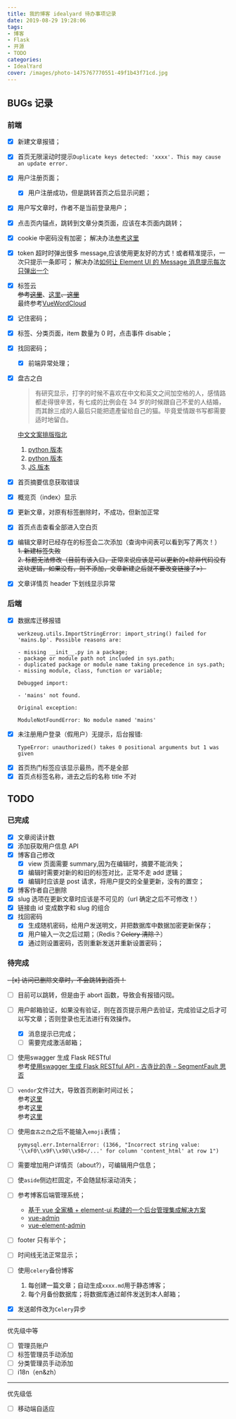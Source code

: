 ```yaml
---
title: 我的博客 idealyard 待办事项记录
date: 2019-08-29 19:28:06
tags:
- 博客
- Flask
- 开源
- TODO
categories: 
- IdealYard
cover: /images/photo-1475767770551-49f1b43f71cd.jpg
---
```


## BUGs 记录

### 前端

- [x] 新建文章报错；
- [x] 首页无限滚动时提示`Duplicate keys detected: 'xxxx'. This may cause an update error.`
- [x] 用户注册页面；
    - [x] 用户注册成功，但是跳转首页之后显示问题；
- [x] 用户写文章时，作者不是当前登录用户；
- [x] 点击页内锚点，跳转到文章分类页面，应该在本页面内跳转；
- [x] cookie 中密码没有加密；
    解决办法[参考这里](https://www.cnblogs.com/xiaolucky/p/11165179.html)
- [x] token 超时时弹出很多 message,应该使用更友好的方式！或者精准提示，一次只提示一条即可；
    解决办法[如何让 Element UI 的 Message 消息提示每次只弹出一个](https://segmentfault.com/a/1190000020173021)
    
- [x] 标签云   
~~参考[这里](https://github.com/MikeCoder/hexo-tag-cloud)~~、[这里](https://juejin.im/post/5c99a0f7e51d454e9b3c3343)~~、[这里](https://github.com/nobalmohan/vue-tag-cloud)~~      
最终参考[VueWordCloud](https://github.com/SeregPie/VueWordCloud)  
   
- [x] 记住密码；
- [x] 标签、分类页面，item 数量为 0 时，点击事件 disable；
- [x] 找回密码；
    - [x] 前端异常处理；
    
- [x] 盘古之白
    > 有研究显示，打字的时候不喜欢在中文和英文之间加空格的人，感情路都走得很辛苦，有七成的比例会在 34 岁的时候跟自己不爱的人结婚，而其餘三成的人最后只能把遗產留给自己的猫。毕竟爱情跟书写都需要适时地留白。
    
    [中文文案排版指北](https://github.com/sparanoid/chinese-copywriting-guidelines)
    1. [python 版本](https://github.com/hustcc/hint)
    2. [python 版本](https://github.com/hjiang/scripts/blob/master/add-space-between-latin-and-cjk)
    3. [JS 版本](https://github.com/hustcc/lint-md/tree/master/packages/lint-md)

- [x] 首页摘要信息获取错误
- [x] 概览页（index）显示
- [x] 更新文章，对原有标签删除时，不成功，但新加正常
- [x] 首页点击查看全部进入空白页
- [x] 编辑文章时已经存在的标签会二次添加（查询中间表可以看到写了两次！）  
    ~~1. 新建标签失败~~  
    ~~2. 标题无法修改（目前有该入口，正常来说应该是可以更新的<除非代码没有这块逻辑，如果没有，则不添加，文章新建之后就不要改变链接了>）~~
- [x] 文章详情页 header 下划线显示异常
    
### 后端

- [x] 数据库迁移报错
    ```plain
    werkzeug.utils.ImportStringError: import_string() failed for 'mains.bp'. Possible reasons are:
    
    - missing __init__.py in a package;
    - package or module path not included in sys.path;
    - duplicated package or module name taking precedence in sys.path;
    - missing module, class, function or variable;
    
    Debugged import:
    
    - 'mains' not found.
    
    Original exception:
    
    ModuleNotFoundError: No module named 'mains'
    ```
- [x] 未注册用户登录（假用户）无提示，后台报错:
    ```plain
    TypeError: unauthorized() takes 0 positional arguments but 1 was given
    ```
- [x] 首页热门标签应该显示最热，而不是全部
- [x] 首页点标签名称，进去之后的名称 title 不对

## TODO

### 已完成

- [x] 文章阅读计数
- [x] 添加获取用户信息 API
- [x] 博客自己修改  
  - [x] view 页面需要 summary,因为在编辑时，摘要不能消失；  
  - [x] 编辑时需要对新的和旧的标签对比，正常不走 add 逻辑；  
  - [x] 编辑时应该是 post 请求，将用户提交的全量更新，没有的置空；
- [x] 博客作者自己删除
- [x] slug 选项在更新文章时应该是不可见的（url 确定之后不可修改！）
- [x] 链接由 id 变成数字和 slug 的组合
- [x] 找回密码
    - [x] 生成随机密码，给用户发送明文，并把数据库中数据加密更新保存；
    - [x] 用户输入一次之后过期；（Redis？~~Celery 清除？~~）
    - [x] 通过则设置密码，否则重新发送并重新设置密码；
    
### 待完成

~~- [x] 访问已删除文章时，不会跳转到首页！~~
 - [ ] 目前可以跳转，但是由于 abort 函数，导致会有报错闪现。
- [ ] 用户邮箱验证，如果没有验证，则在首页提示用户去验证，完成验证之后才可以写文章；否则登录也无法进行有效操作。
   - [x] 消息提示已完成；
   - [ ] 需要完成激活邮箱；
- [ ] 使用swagger 生成 Flask RESTful    
    参考[使用swagger 生成 Flask RESTful API - 古寺比的寺 - SegmentFault 思否](https://segmentfault.com/a/1190000010144742)

   
- [ ] `vendor`文件过大，导致首页刷新时间过长；  
    参考[这里](https://forum.vuejs.org/t/vue-cli-vendor-js/37246)   
    参考[这里](https://segmentfault.com/q/1010000008832754)     
    参考[这里](https://www.jianshu.com/p/e78c2210c410)  
    
- [ ] 使用`盘古之白`之后不能输入`emoji`表情；
  ```shell
  pymysql.err.InternalError: (1366, "Incorrect string value: '\\xF0\\x9F\\x98\\x98</...' for column 'content_html' at row 1")

  ``` 
- [ ] 需要增加用户详情页（about?），可编辑用户信息；
- [ ] 使`aside`侧边栏固定，不会随鼠标滚动消失；
- [ ] 参考博客后端管理系统；
    - [基于 vue 全家桶 + element-ui 构建的一个后台管理集成解决方案](https://github.com/uncleLian/vue-blog)
    - [vue-admin](https://github.com/taylorchen709/vue-admin)
    - [vue-element-admin](https://github.com/PanJiaChen/vue-element-admin)
- [ ] footer 只有半个；
- [ ] 时间线无法正常显示；
    
- [ ] 使用`celery`备份博客
    1. 每创建一篇文章；自动生成`xxxx.md`用于静态博客；
    2. 每个月备份数据库；将数据库通过邮件发送到本人邮箱；
- [x] 发送邮件改为`Celery`异步

---

优先级中等
- [ ] 管理员账户
- [ ] 标签管理员手动添加
- [ ] 分类管理员手动添加
- [ ] i18n（en&zh）

---
优先级低

- [ ] 移动端自适应